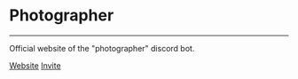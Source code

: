 # Photographer
--------------
Official website of the "photographer" discord bot.

[Website](https://chr3st5an.github.io/Photographer_/)
[Invite](https://discord.com/oauth2/authorize?client_id=653230948300619776&permissions=8&scope=bot)

